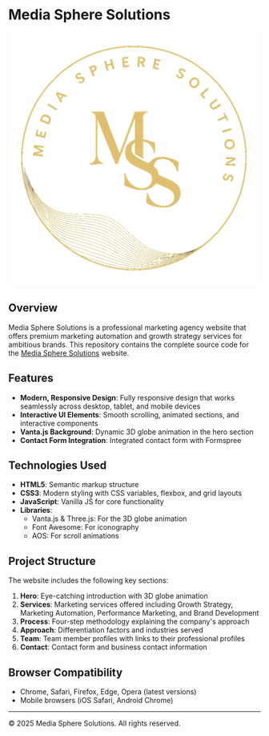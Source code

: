 # Media Sphere Solutions

![Media Sphere Solutions](images/logo.png)

## Overview

Media Sphere Solutions is a professional marketing agency website that offers premium marketing automation and growth strategy services for ambitious brands. This repository contains the complete source code for the [Media Sphere Solutions](https://mediaspheresolutions.com) website.

## Features

- **Modern, Responsive Design**: Fully responsive design that works seamlessly across desktop, tablet, and mobile devices
- **Interactive UI Elements**: Smooth scrolling, animated sections, and interactive components
- **Vanta.js Background**: Dynamic 3D globe animation in the hero section
- **Contact Form Integration**: Integrated contact form with Formspree

## Technologies Used

- **HTML5**: Semantic markup structure
- **CSS3**: Modern styling with CSS variables, flexbox, and grid layouts
- **JavaScript**: Vanilla JS for core functionality
- **Libraries**:
  - Vanta.js & Three.js: For the 3D globe animation
  - Font Awesome: For iconography
  - AOS: For scroll animations

## Project Structure

The website includes the following key sections:

1. **Hero**: Eye-catching introduction with 3D globe animation
2. **Services**: Marketing services offered including Growth Strategy, Marketing Automation, Performance Marketing, and Brand Development
3. **Process**: Four-step methodology explaining the company's approach
4. **Approach**: Differentiation factors and industries served
5. **Team**: Team member profiles with links to their professional profiles
6. **Contact**: Contact form and business contact information

## Browser Compatibility

- Chrome, Safari, Firefox, Edge, Opera (latest versions)
- Mobile browsers (iOS Safari, Android Chrome)

---

© 2025 Media Sphere Solutions. All rights reserved.
